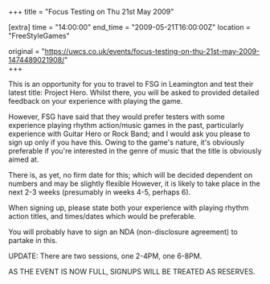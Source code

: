 +++
title = "Focus Testing on Thu 21st May 2009"

[extra]
time = "14:00:00"
end_time = "2009-05-21T16:00:00Z"
location = "FreeStyleGames"

original = "https://uwcs.co.uk/events/focus-testing-on-thu-21st-may-2009-1474489021908/"    
+++

This is an opportunity for you to travel to FSG in Leamington and test their latest title: Project Hero. Whilst there, you will be asked to provided detailed feedback on your experience with playing the game.

However, FSG have said that they would prefer testers with some experience playing rhythm action/music games in the past, particularly experience with Guitar Hero or Rock Band; and I would ask you please to sign up only if you have this. Owing to the game's nature, it's obviously preferable if you're interested in the genre of music that the title is obviously aimed at.

There is, as yet, no firm date for this; which will be decided dependent on numbers and may be slightly flexible However, it is likely to take place in the next 2-3 weeks (presumably in weeks 4-5, perhaps 6).

When signing up, please state both your experience with playing rhythm action titles, and times/dates which would be preferable.

You will probably have to sign an NDA (non-disclosure agreement) to partake in this.

UPDATE: There are two sessions, one 2-4PM, one 6-8PM.

AS THE EVENT IS NOW FULL, SIGNUPS WILL BE TREATED AS RESERVES.

